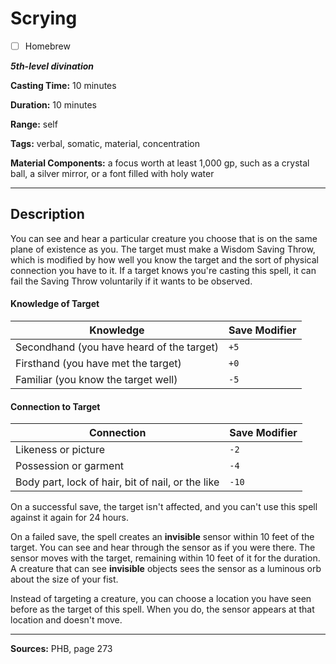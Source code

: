 # Scrying

- [ ] Homebrew

***5th-level divination***

**Casting Time:** 10 minutes

**Duration:** 10 minutes

**Range:** self

**Tags:** verbal, somatic, material, concentration

**Material Components:** a focus worth at least 1,000 gp, such as a crystal ball, a silver mirror, or a font filled with holy water

---

## Description
You can see and hear a particular creature you choose that is on the same plane of existence as you.
The target must make a Wisdom Saving Throw, which is modified by how well you know the target and the sort of physical connection you have to it.
If a target knows you're casting this spell, it can fail the Saving Throw voluntarily if it wants to be observed.

#### Knowledge of Target
| Knowledge | Save Modifier |
|-----|-----|
| Secondhand (you have heard of the target) | `+5` |
| Firsthand (you have met the target) | `+0` |
| Familiar (you know the target well) | `-5` |

#### Connection to Target
| Connection | Save Modifier |
|-----|-----|
| Likeness or picture | `-2` |
| Possession or garment | `-4` |
| Body part, lock of hair, bit of nail, or the like | `-10` |

On a successful save, the target isn't affected, and you can't use this spell against it again for 24 hours.

On a failed save, the spell creates an **invisible** sensor within 10 feet of the target.
You can see and hear through the sensor as if you were there.
The sensor moves with the target, remaining within 10 feet of it for the duration.
A creature that can see **invisible** objects sees the sensor as a luminous orb about the size of your fist.

Instead of targeting a creature, you can choose a location you have seen before as the target of this spell.
When you do, the sensor appears at that location and doesn't move.

---

**Sources:** PHB, page 273
